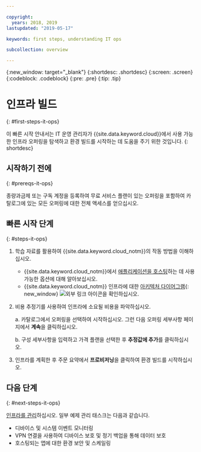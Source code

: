 ```yaml
---

copyright:
  years: 2018, 2019
lastupdated: "2019-05-17"

keywords: first steps, understanding IT ops

subcollection: overview

---
```


{:new_window: target="_blank"}
{:shortdesc: .shortdesc}
{:screen: .screen}
{:codeblock: .codeblock}
{:pre: .pre}
{:tip: .tip}

# 인프라 빌드
{: #first-steps-it-ops}

이 빠른 시작 안내서는 IT 운영 관리자가 {{site.data.keyword.cloud}}에서 사용 가능한 인프라 오퍼링을 탐색하고 환경 빌드를 시작하는 데 도움을 주기 위한 것입니다.
{: shortdesc}

## 시작하기 전에
{: #prereqs-it-ops}

종량과금제 또는 구독 계정을 등록하여 무료 서비스 플랜이 있는 오퍼링을 포함하여 카탈로그에 있는 모든 오퍼링에 대한 전체 액세스를 얻으십시오. 

## 빠른 시작 단계
{: #steps-it-ops}

1. 학습 자료를 활용하여 {{site.data.keyword.cloud_notm}}의 작동 방법을 이해하십시오.
    * {{site.data.keyword.cloud_notm}}에서 [애플리케이션을 호스팅](/docs/apps/tutorials?topic=creating-apps-hosting)하는 데 사용 가능한 옵션에 대해 알아보십시오.
    * {{site.data.keyword.cloud_notm}} 인프라에 대한 [아키텍처 다이어그램](https://www.ibm.com/cloud/garage/architectures/infrastructure){: new_window} ![외부 링크 아이콘](../icons/launch-glyph.svg)을 확인하십시오. 
2. 비용 추정기를 사용하여 인프라에 소요될 비용을 파악하십시오.

    a. 카탈로그에서 오퍼링을 선택하여 시작하십시오. 그런 다음 오퍼링 세부사항 페이지에서 **계속**을 클릭하십시오.
    
    b. 구성 세부사항을 입력하고 가격 플랜을 선택한 후 **추정값에 추가**를 클릭하십시오. 
3. 인프라를 계획한 후 주문 요약에서 **프로비저닝**을 클릭하여 환경 빌드를 시작하십시오. 

## 다음 단계
{: #next-steps-it-ops}

[인프라를 관리](/docs/overview?topic=overview-it-ops)하십시오. 일부 예제 관리 태스크는 다음과 같습니다. 

  * 디바이스 및 시스템 이벤트 모니터링
  * VPN 연결을 사용하여 디바이스 보호 및 정기 백업을 통해 데이터 보호 
  * 호스팅되는 앱에 대한 환경 보안 및 스케일링 

